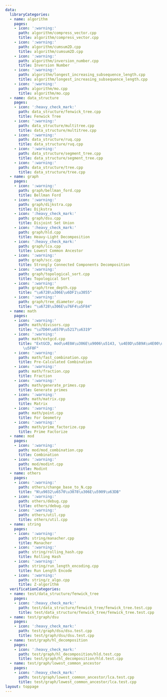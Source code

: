 ```yaml
---
data:
  libraryCategories:
  - name: algorithm
    pages:
    - icon: ':warning:'
      path: algorithm/compress_vector.cpp
      title: algorithm/compress_vector.cpp
    - icon: ':warning:'
      path: algorithm/cumsum2D.cpp
      title: algorithm/cumsum2D.cpp
    - icon: ':warning:'
      path: algorithm/inversion_number.cpp
      title: Inversion Number
    - icon: ':warning:'
      path: algorithm/longest_increasing_subsequence_length.cpp
      title: algorithm/longest_increasing_subsequence_length.cpp
    - icon: ':warning:'
      path: algorithm/mo.cpp
      title: algorithm/mo.cpp
  - name: data_structure
    pages:
    - icon: ':heavy_check_mark:'
      path: data_structure/fenwick_tree.cpp
      title: Fenwick Tree
    - icon: ':warning:'
      path: data_structure/multitree.cpp
      title: data_structure/multitree.cpp
    - icon: ':warning:'
      path: data_structure/ruq.cpp
      title: data_structure/ruq.cpp
    - icon: ':warning:'
      path: data_structure/segment_tree.cpp
      title: data_structure/segment_tree.cpp
    - icon: ':warning:'
      path: data_structure/tree.cpp
      title: data_structure/tree.cpp
  - name: graph
    pages:
    - icon: ':warning:'
      path: graph/bellman_ford.cpp
      title: Bellman Ford
    - icon: ':warning:'
      path: graph/dijkstra.cpp
      title: Dijkstra
    - icon: ':heavy_check_mark:'
      path: graph/dsu.cpp
      title: Disjoint Set Union
    - icon: ':heavy_check_mark:'
      path: graph/hld.cpp
      title: Heavy-Light Decomposition
    - icon: ':heavy_check_mark:'
      path: graph/lca.cpp
      title: Lowest Common Ancestor
    - icon: ':warning:'
      path: graph/scc.cpp
      title: Strongly Connected Components Decomposition
    - icon: ':warning:'
      path: graph/topological_sort.cpp
      title: Topological Sort
    - icon: ':warning:'
      path: graph/tree_depth.cpp
      title: "\u6728\u306E\u6DF1\u3055"
    - icon: ':warning:'
      path: graph/tree_diameter.cpp
      title: "\u6728\u306E\u76F4\u5F84"
  - name: math
    pages:
    - icon: ':warning:'
      path: math/divisors.cpp
      title: "\u7D04\u6570\u5217\u6319"
    - icon: ':warning:'
      path: math/extgcd.cpp
      title: "ExtGCD, mod\u4E0A\u306E\u9006\u5143, \u4E0D\u5B9A\u4E00\u6B21\u65B9\u7A0B\
        \u5F0F"
    - icon: ':warning:'
      path: math/fast_combination.cpp
      title: Pre-Calculated Combination
    - icon: ':warning:'
      path: math/fraction.cpp
      title: Fraction
    - icon: ':warning:'
      path: math/generate_primes.cpp
      title: Generate primes
    - icon: ':warning:'
      path: math/matrix.cpp
      title: Matrix
    - icon: ':warning:'
      path: math/point.cpp
      title: For Geometry
    - icon: ':warning:'
      path: math/prime_factorize.cpp
      title: Prime Factorize
  - name: mod
    pages:
    - icon: ':warning:'
      path: mod/mod_combination.cpp
      title: Combination
    - icon: ':warning:'
      path: mod/modint.cpp
      title: Modint
  - name: others
    pages:
    - icon: ':warning:'
      path: others/change_base_to_N.cpp
      title: "N\u9032\u6570\u3078\u306E\u5909\u63DB"
    - icon: ':warning:'
      path: others/debug.cpp
      title: others/debug.cpp
    - icon: ':warning:'
      path: others/util.cpp
      title: others/util.cpp
  - name: string
    pages:
    - icon: ':warning:'
      path: string/manacher.cpp
      title: Manacher
    - icon: ':warning:'
      path: string/rolling_hash.cpp
      title: Rolling Hash
    - icon: ':warning:'
      path: string/run_length_encoding.cpp
      title: Run Length Encode
    - icon: ':warning:'
      path: string/z_algo.cpp
      title: Z-algorithm
  verificationCategories:
  - name: test/data_structure/fenwick_tree
    pages:
    - icon: ':heavy_check_mark:'
      path: test/data_structure/fenwick_tree/fenwick_tree.test.cpp
      title: test/data_structure/fenwick_tree/fenwick_tree.test.cpp
  - name: test/graph/dsu
    pages:
    - icon: ':heavy_check_mark:'
      path: test/graph/dsu/dsu.test.cpp
      title: test/graph/dsu/dsu.test.cpp
  - name: test/graph/hl_decomposition
    pages:
    - icon: ':heavy_check_mark:'
      path: test/graph/hl_decomposition/hld.test.cpp
      title: test/graph/hl_decomposition/hld.test.cpp
  - name: test/graph/lowest_common_ancestor
    pages:
    - icon: ':heavy_check_mark:'
      path: test/graph/lowest_common_ancestor/lca.test.cpp
      title: test/graph/lowest_common_ancestor/lca.test.cpp
layout: toppage
---
```

